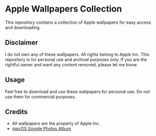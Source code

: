 # Apple Wallpapers Collection  

This repository contains a collection of Apple wallpapers for easy access and downloading.  

## Disclaimer  
I do not own any of these wallpapers. All rights belong to Apple Inc. This repository is for personal use and archival purposes only. If you are the rightful owner and want any content removed, please let me know.  

## Usage  
Feel free to download and use these wallpapers for personal use. Do not use them for commercial purposes.  

## Credits  
- All wallpapers are the property of Apple Inc.
- [macOS Google Photos Album](https://photos.google.com/share/AF1QipNNQyeVrqxBdNmBkq9ILswizuj-RYJFNt5GlxJZ90Y6hx0okrVSLKSnmFFbX7j5Mg?key=RV8tSXVJVGdfS1RIQUI0Q3RZZVhlTmw0WmhFZ2V3)
